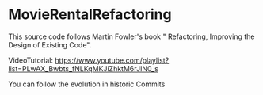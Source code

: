 # MovieRentalRefactoring

This source code follows Martin Fowler's book " Refactoring, Improving the Design of Existing Code".

VideoTutorial:
https://www.youtube.com/playlist?list=PLwAX_Bwbts_fNLKqMKJiZhktM6rJIN0_s


You can follow the evolution in historic Commits

